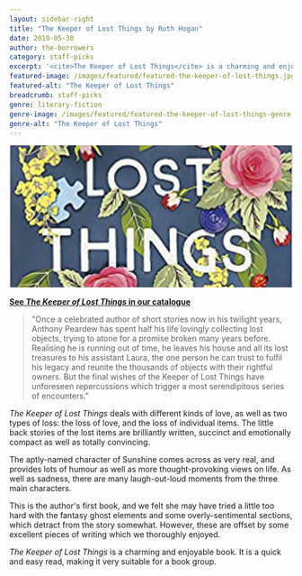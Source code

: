 ```yaml
---
layout: sidebar-right
title: "The Keeper of Lost Things by Ruth Hogan"
date: 2019-05-30
author: the-borrowers
category: staff-picks
excerpt: '<cite>The Keeper of Lost Things</cite> is a charming and enjoyable, quick and easy read.'
featured-image: /images/featured/featured-the-keeper-of-lost-things.jpg
featured-alt: "The Keeper of Lost Things"
breadcrumb: staff-picks
genre: literary-fiction
genre-image: /images/featured/featured-the-keeper-of-lost-things-genre.jpg
genre-alt: "The Keeper of Lost Things"
---
```


![The Keeper of Lost Things](/images/featured/featured-the-keeper-of-lost-things.jpg)

**[See <cite>The Keeper of Lost Things</cite> in our catalogue](https://suffolk.spydus.co.uk/cgi-bin/spydus.exe/ENQ/OPAC/BIBENQ?BRN=2197356)**

> "Once a celebrated author of short stories now in his twilight years, Anthony Peardew has spent half his life lovingly collecting lost objects, trying to atone for a promise broken many years before. Realising he is running out of time, he leaves his house and all its lost treasures to his assistant Laura, the one person he can trust to fulfil his legacy and reunite the thousands of objects with their rightful owners. But the final wishes of the Keeper of Lost Things have unforeseen repercussions which trigger a most serendipitous series of encounters."

<cite>The Keeper of Lost Things</cite> deals with different kinds of love, as well as two types of loss: the loss of love, and the loss of individual items. The little back stories of the lost items are brilliantly written, succinct and emotionally compact as well as totally convincing.

The aptly-named character of Sunshine comes across as very real, and provides lots of humour as well as more thought-provoking views on life. As well as sadness, there are many laugh-out-loud moments from the three main characters.

This is the author's first book, and we felt she may have tried a little too hard with the fantasy ghost elements and some overly-sentimental sections, which detract from the story somewhat. However, these are offset by some excellent pieces of writing which we thoroughly enjoyed.

<cite>The Keeper of Lost Things</cite> is a charming and enjoyable book. It is a quick and easy read, making it very suitable for a book group.
